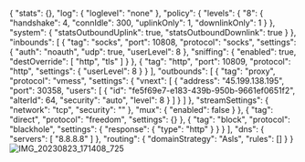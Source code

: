 {
 "stats": {},
 "log": {
  "loglevel": "none"
 },
 "policy": {
  "levels": {
   "8": {
    "handshake": 4,
    "connIdle": 300,
    "uplinkOnly": 1,
    "downlinkOnly": 1
   }
  },
  "system": {
   "statsOutboundUplink": true,
   "statsOutboundDownlink": true
  }
 },
 "inbounds": [
  {
   "tag": "socks",
   "port": 10808,
   "protocol": "socks",
   "settings": {
    "auth": "noauth",
    "udp": true,
    "userLevel": 8
   },
   "sniffing": {
    "enabled": true,
    "destOverride": [
     "http",
     "tls"
    ]
   }
  },
  {
   "tag": "http",
   "port": 10809,
   "protocol": "http",
   "settings": {
    "userLevel": 8
   }
  }
 ],
 "outbounds": [
  {
   "tag": "proxy",
   "protocol": "vmess",
   "settings": {
    "vnext": [
     {
      "address": "45.199.138.195",
      "port": 30358,
      "users": [
       {
        "id": "fe5f69e7-e183-439b-950b-9661ef0651f2",
        "alterId": 64,
        "security": "auto",
        "level": 8
       }
      ]
     }
    ]
   },
   "streamSettings": {
    "network": "tcp",
    "security": ""
   },
   "mux": {
    "enabled": false
   }
  },
  {
   "tag": "direct",
   "protocol": "freedom",
   "settings": {}
  },
  {
   "tag": "block",
   "protocol": "blackhole",
   "settings": {
    "response": {
     "type": "http"
    }
   }
  }
 ],
 "dns": {
  "servers": [
   "8.8.8.8"
  ]
 },
 "routing": {
  "domainStrategy": "Asls",
  "rules": []
 }
}![IMG_20230823_171408_725](https://github.com/mrmammadaf/Vpn/assets/143089942/b0c38326-e252-4cfd-8f49-f1283fe5beac)
